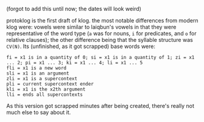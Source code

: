 (forgot to add this until now; the dates will look weird)

protoklog is the first draft of klog. the most notable differences from modern klog were: vowels were similar to laiqbun's vowels in that they were representative of the word type (`a` was for nouns, `i` for predicates, and `o` for relative clauses); the other difference being that the syllable structure was `CV(N)`. Its (unfinished, as it got scrapped) base words were:
```
fi = x1 is in a quantity of 0; si = x1 is in a quantity of 1; zi = x1 ... 2; pi = x1 ... 3; ki = x1 ... 4; li = x1 ... 5
fli = x1 is a new word
sli = x1 is an argument
zli = x1 is a supercontext
pli = current supercontext ender
kli = x1 is the x2th argument
lli = ends all supercontexts
```
As this version got scrapped minutes after being created, there's really not much else to say about it.
